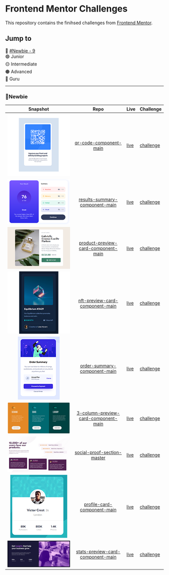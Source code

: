 # Frontend Mentor Challenges
This repository contains the finihsed challenges from [Frontend Mentor](https://www.frontendmentor.io/challenges). 

## Jump to<br>
🔵 [#Newbie - 9](#newbie)<br>
🟢 Junior<br>
🟡 Intermediate<br>
🟠 Advanced<br>
🔴 Guru<br>

---
### 🔵Newbie

| Snapshot | Repo | Live | Challenge |
|:---:|:---:|---|---|
|![thumbnail](https://github.com/Pr3t0r/qr-code-component-main/blob/main/screenshots/thumbnail.png)|[qr-code-component-main](https://github.com/Pr3t0r/qr-code-component-main) | [live](https://pr3t0r.github.io/qr-code-component-main/)| [challenge](https://www.frontendmentor.io/solutions/basic-techniques-as-possible-bYWbOrkTZO)|
|![thumbnail](https://github.com/Pr3t0r/results-summary-component-main/blob/main/screenshots/thumbnail.png)|[results-summary-component-main](https://github.com/Pr3t0r/results-summary-component-main) | [live](https://pr3t0r.github.io/results-summary-component-main/)| [challenge](https://www.frontendmentor.io/solutions/css-custom-properties-without-framewrok-2iaJcs9UPG)|
|![thumbnail](https://github.com/Pr3t0r/product-preview-card-component-main/blob/main/screenshots/thumbnail.png)|[product-preview-card-component-main](https://github.com/Pr3t0r/product-preview-card-component-main) | [live](https://pr3t0r.github.io/product-preview-card-component-main/)| [challenge](https://www.frontendmentor.io/solutions/created-with-flexbox-and-media-queries-nWhtTWFNoD)|
|![thumbnail](https://github.com/Pr3t0r/nft-preview-card-component-main/blob/main/screenshots/thumbnail.png)|[nft-preview-card-component-main](https://github.com/Pr3t0r/nft-preview-card-component-main) | [live](https://pr3t0r.github.io/nft-preview-card-component-main/)| [challenge](https://www.frontendmentor.io/solutions/flexbox-boxshadow-pseudo-without-exact-measure-data-gPCabxyp8p)|
|![thumbnail](https://github.com/Pr3t0r/order-summary-component-main/blob/main/screenshots/thumbnail.png)|[order-summary-component-main](https://github.com/Pr3t0r/order-summary-component-main) | [live](https://pr3t0r.github.io/order-summary-component-main/)| [challenge](https://www.frontendmentor.io/solutions/flexbox-vanilla-css-pupZSfKUZn)|
|![thumbnail](https://github.com/Pr3t0r/3-column-preview-card-component-main/blob/main/screenshots/thumbnail.png)|[3-column-preview-card-component-main](https://github.com/Pr3t0r/3-column-preview-card-component-main) | [live]()| [challenge](https://www.frontendmentor.io/solutions/css-grid-flexbox-custom-properties-UVfTJPGAXm)|
|![thumbnail](https://github.com/Pr3t0r/social-proof-section-master/blob/main/screenshots/thumbnail.png)|[social-proof-section-master](https://github.com/Pr3t0r/social-proof-section-master) | [live](https://pr3t0r.github.io/social-proof-section-master/)| [challenge](https://www.frontendmentor.io/solutions/css-grid-vEqZScY0ZL)|
|![thumbnail](https://github.com/Pr3t0r/profile-card-component-main/blob/main/screenshots/thumbnail.png)|[profile-card-component-main](https://github.com/Pr3t0r/profile-card-component-main) | [live](https://pr3t0r.github.io/profile-card-component-main/)| [challenge](https://www.frontendmentor.io/solutions/card-component-f_gULRvBzo)|
|![thumbnail](https://github.com/Pr3t0r/stats-preview-card-component-main/blob/main/screenshots/thumbnail.png)|[stats-preview-card-component-main](https://github.com/Pr3t0r/stats-preview-card-component-main) | [live](https://pr3t0r.github.io/stats-preview-card-component-main/)| [challenge](https://www.frontendmentor.io/solutions/blending-modes-grid-flex-qGXX5Y8DNM)|

